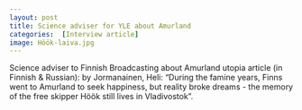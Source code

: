 ```yaml
---
layout: post
title: Science adviser for YLE about Amurland
categories:  [Interview article] 
image: Höök-laiva.jpg
---
```

Science adviser to Finnish Broadcasting about Amurland utopia article (in Finnish & Russian): by Jormanainen, Heli: “During the famine years, Finns went to Amurland to seek happiness, but reality broke dreams - the memory of the free skipper Höök still lives in Vladivostok”.
